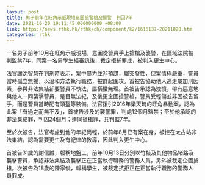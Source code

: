 ```yaml
---
layout: post
title: 男子前年在旺角示威現場意圖搶警槍及襲警　判囚7年
date: 2021-10-20 19:11:45.000000000 +08:00
link: https://news.rthk.hk/rthk/ch/component/k2/1616137-20211020.htm
categories: rthk
---
```


一名男子前年10月在旺角示威現場，意圖從警員手上搶槍及襲警，在區域法院被判監禁7年，同案一名男學生經審訊後，裁定拒捕罪成，被判入更生中心。

法官謝沈智慧在判刑時表示，案中暴力並非預謀，屬突發性，但案情極嚴重，警員當時孤立無援，以溫和方法執行職務，被群起圍攻。首被告協助他人逃走屬加刑因素，參與非法集結卻要警員不執法，屬橫蠻無理。首被告承認為洩憤，帶有惡意地與他人一同襲擊警員，是目無法紀，及後更企圖搶警槍，警員受輕傷並非因被告留手，而是警員當時配有頭盔等裝備。法官援引2016年梁天琦的旺角暴動案，認為此案「有過之而無不及」，首被告涉及的襲警罪，判處12個月監禁；至於他承認的非法集結罪，判囚24個月；連同搶槍罪，共判監7年。

至於次被告，法官考慮到他的年紀尚輕，於前年8月已有案在身，被控在太古站非法集結，認為需要更生及有紀律的教導，因此判入更生中心。

首被告31歲的謝信誠，報稱地盤工，前年10月13日分別以竹枝及其他物品堵路及襲擊警員，承認非法集結及襲擊正在正當執行職務的警務人員，另外被裁定企圖搶槍。次被告為18歲的陳家俊，報稱學生，被裁定抗拒正在正當執行職務的警務人員罪成。
